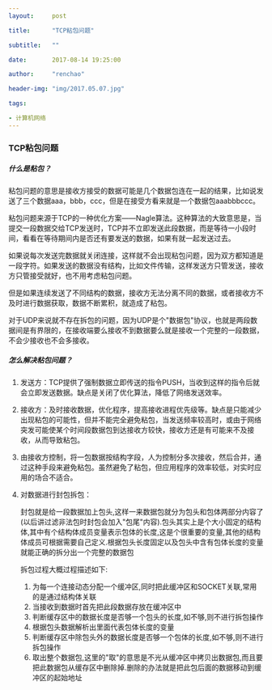 ```yaml
---
layout:     post

title:      "TCP粘包问题"

subtitle:   ""

date:       2017-08-14 19:25:00

author:     "renchao"

header-img: "img/2017.05.07.jpg"

tags: 

- 计算机网络
---
```


### TCP粘包问题

##### 什么是粘包？

粘包问题的意思是接收方接受的数据可能是几个数据包连在一起的结果，比如说发送了三个数据aaa，bbb，ccc，但是在接受方看来就是一个数据包aaabbbccc。

粘包问题来源于TCP的一种优化方案——Nagle算法。这种算法的大致意思是，当提交一段数据交给TCP发送时，TCP并不立即发送此段数据，而是等待一小段时间，看看在等待期间内是否还有要发送的数据，如果有就一起发送过去。

如果说每次发送完数据就关闭连接，这样就不会出现粘包问题，因为双方都知道是一段字符。如果发送的数据没有结构，比如文件传输，这样发送方只管发送，接收方只管接受就好，也不用考虑粘包问题。

但是如果连续发送了不同结构的数据，接收方无法分离不同的数据，或者接收方不及时进行数据获取，数据不断累积，就造成了粘包。

对于UDP来说就不存在拆包的问题，因为UDP是个"数据包"协议，也就是两段数据间是有界限的，在接收端要么接收不到数据要么就是接收一个完整的一段数据，不会少接收也不会多接收。

##### 怎么解决粘包问题？

1. 发送方：TCP提供了强制数据立即传送的指令PUSH，当收到这样的指令后就会立即发送数据。缺点是关闭了优化算法，降低了网络发送效率。

2. 接收方：及时接收数据，优化程序，提高接收进程优先级等。缺点是只能减少出现粘包的可能性，但并不能完全避免粘包，当发送频率较高时，或由于网络突发可能使某个时间段数据包到达接收方较快，接收方还是有可能来不及接收，从而导致粘包。

3. 由接收方控制，将一包数据按结构字段，人为控制分多次接收，然后合并，通过这种手段来避免粘包。虽然避免了粘包，但应用程序的效率较低，对实时应用的场合不适合。

4. 对数据进行封包拆包：

   封包就是给一段数据加上包头,这样一来数据包就分为包头和包体两部分内容了(以后讲过滤非法包时封包会加入"包尾"内容).包头其实上是个大小固定的结构体,其中有个结构体成员变量表示包体的长度,这是个很重要的变量,其他的结构体成员可根据需要自己定义.根据包头长度固定以及包头中含有包体长度的变量就能正确的拆分出一个完整的数据包

   拆包过程大概过程描述如下:

   1. 为每一个连接动态分配一个缓冲区,同时把此缓冲区和SOCKET关联,常用的是通过结构体关联
   2. 当接收到数据时首先把此段数据存放在缓冲区中
   3. 判断缓存区中的数据长度是否够一个包头的长度,如不够,则不进行拆包操作
   4. 根据包头数据解析出里面代表包体长度的变量
   5. 判断缓存区中除包头外的数据长度是否够一个包体的长度,如不够,则不进行拆包操作
   6. 取出整个数据包,这里的"取"的意思是不光从缓冲区中拷贝出数据包,而且要把此数据包从缓存区中删除掉.删除的办法就是把此包后面的数据移动到缓冲区的起始地址

